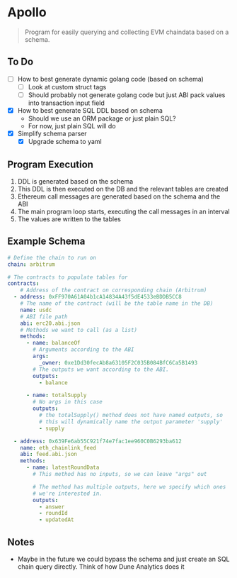 # Apollo
> Program for easily querying and collecting EVM chaindata based on a schema.

## To Do
- [ ] How to best generate dynamic golang code (based on schema)
  - [ ] Look at custom struct tags
  - [ ] Should probably not generate golang code but just ABI pack values into transaction input field
- [x] How to best generate SQL DDL based on schema
  - Should we use an ORM package or just plain SQL?
  - For now, just plain SQL will do
- [x] Simplify schema parser
  - [x] Upgrade schema to yaml

## Program Execution
1. DDL is generated based on the schema
2. This DDL is then executed on the DB and the relevant tables are created
3. Ethereum call messages are generated based on the schema and the ABI
4. The main program loop starts, executing the call messages in an interval
5. The values are written to the tables

## Example Schema
```yml
# Define the chain to run on
chain: arbitrum

# The contracts to populate tables for
contracts:
    # Address of the contract on corresponding chain (Arbitrum)
  - address: 0xFF970A61A04b1cA14834A43f5dE4533eBDDB5CC8
    # The name of the contract (will be the table name in the DB)
    name: usdc
    # ABI file path
    abi: erc20.abi.json
    # Methods we want to call (as a list)
    methods:
      - name: balanceOf
        # Arguments according to the ABI
        args:
          _owner: 0xe1Dd30fecAb8a63105F2C035B084BfC6Ca5B1493
        # The outputs we want according to the ABI.
        outputs:
          - balance

      - name: totalSupply
        # No args in this case
        outputs:
          # the totalSupply() method does not have named outputs, so
          # this will dynamically name the output parameter 'supply'
          - supply

  - address: 0x639Fe6ab55C921f74e7fac1ee960C0B6293ba612
    name: eth_chainlink_feed
    abi: feed.abi.json
    methods:
      - name: latestRoundData
        # This method has no inputs, so we can leave "args" out

        # The method has multiple outputs, here we specify which ones
        # we're interested in.
        outputs:
          - answer
          - roundId
          - updatedAt
```

## Notes
* Maybe in the future we could bypass the schema and just create an SQL chain query directly.
Think of how Dune Analytics does it
